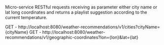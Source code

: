 Micro-service RESTful requests receiving as parameter either city name or lat long coordinates and returns a playlist suggestion according to the current temperature.

GET - http://localhost:8080/weather-recommendations/v1/cities?cityName={cityName}
GET - http://localhost:8080/weather-recommendations/v1/geographic-coordinates?lon={lon}&lat={lat}

